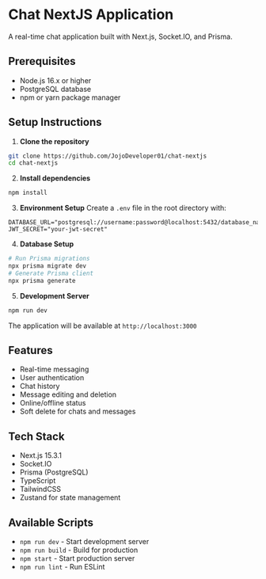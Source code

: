 # Chat NextJS Application

A real-time chat application built with Next.js, Socket.IO, and Prisma.

## Prerequisites

- Node.js 16.x or higher
- PostgreSQL database
- npm or yarn package manager

## Setup Instructions

1. **Clone the repository**
```bash
git clone https://github.com/JojoDeveloper01/chat-nextjs
cd chat-nextjs
```

2. **Install dependencies**
```bash
npm install
```

3. **Environment Setup**
Create a `.env` file in the root directory with:
```env
DATABASE_URL="postgresql://username:password@localhost:5432/database_name"
JWT_SECRET="your-jwt-secret"
```

4. **Database Setup**
```bash
# Run Prisma migrations
npx prisma migrate dev
# Generate Prisma client
npx prisma generate
```

5. **Development Server**
```bash
npm run dev
```
The application will be available at `http://localhost:3000`

## Features

- Real-time messaging
- User authentication
- Chat history
- Message editing and deletion
- Online/offline status
- Soft delete for chats and messages

## Tech Stack

- Next.js 15.3.1
- Socket.IO
- Prisma (PostgreSQL)
- TypeScript
- TailwindCSS
- Zustand for state management

## Available Scripts

- `npm run dev` - Start development server
- `npm run build` - Build for production
- `npm start` - Start production server
- `npm run lint` - Run ESLint